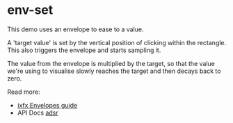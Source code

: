 # env-set

This demo uses an envelope to ease to a value.

A 'target value' is set by the vertical position of clicking within the rectangle. This also triggers the envelope and starts sampling it.

The value from the envelope is multiplied by the target, so that the value we're using to visualise slowly reaches the target and then decays back to zero.

Read more:
* [ixfx Envelopes guide](https://clinth.github.io/ixfx-docs/modulation/envelope/)
* API Docs [adsr](https://clinth.github.io/ixfx/interfaces/Modulation.Adsr.html)